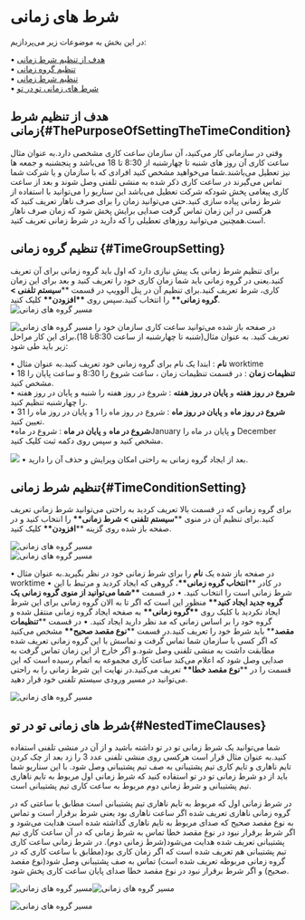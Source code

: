 # شرط های زمانی

در این بخش به موضوعات زیر می‌پردازیم:

• [هدف از تنظیم شرط زمانی ](#ThePurposeOfSettingTheTimeCondition)<br>
• [تنظیم گروه زمانی ](#TimeGroupSetting)<br>
• [تنظیم شرط زمانی ](#TimeConditionSetting)<br>
• [شرط های زمانی تو در تو ](#NestedTimeClauses)<br>

## هدف از تنظیم شرط زمانی{#ThePurposeOfSettingTheTimeCondition}

وقتی در سازمانی کار می‌کنید، آن سازمان ساعت کاری مشخصی دارد.به عنوان مثال ساعت کاری آن  روز های شنبه تا چهارشنبه از 8:30 تا 18 می‌باشد و پنجشنبه و جمعه ها نیز  تعطیل می‌باشند.شما می‌خواهید مشخص کنید افرادی که با سازمان و یا شرکت شما تماس می‌گیرند در ساعت کاری ذکر شده به منشی تلفنی وصل شوند و بعد از ساعت کاری پیغامی پخش شودکه شرکت تعطیل می‌باشد این سناریو را می‌توانید با استفاده از شرط زمانی پیاده سازی کنید.حتی می‌توانید زمان را برای صرف ناهار تعریف کنید که هرکسی در این زمان تماس گرفت صدایی برایش پخش شود که زمان صرف ناهار است.همچنین می‌توانید روزهای تعطیلی را که دارید در شرط زمانی تعریف کنید.


## تنظیم گروه زمانی {#TimeGroupSetting}

برای تنظیم شرط زمانی یک پیش نیازی دارد که اول باید گروه زمانی برای آن تعریف کنید.یعنی در گروه زمانی باید شما زمان کاری خود را تعریف کنید و بعد برای این زمان کاری، شرط تعریف کنید.برای تنظیم آن در پنل الوویپ در قسمت \*\***سیستم تلفنی > گروه زمانی\*\*** را انتخاب کنید.سپس روی **\*\*افزودن\*\*** کلیک کنید.
![مسیر گروه های زمانی ](./Images/time001.png)


![مسیر گروه های زمانی ](./Images/time002.png) در صفحه باز شده می‌توانید ساعت کاری سازمان خود را تعریف کنید. به عنوان مثال(شنبه تا چهارشنبه از ساعت 8:30تا 18).برای این کار مراحل زیر باید طی شود:

•	**نام** : ابتدا یک نام برای گروه زمانی خود تعریف کنید.به عنوان مثال worktime </br>
•	**تنظیمات زمان** : در قسمت تنظیمات زمان ، ساعت شروع  را 8:30 و ساعت پایان را 18  مشخص کنید. </br>
•	**شروع در روز هفته** و **پایان در روز هفته**   : شروع در روز هفته  را شنبه و پایان در روز هفته  را چهارشنبه تنظیم کنید.</br>
•	**شروع در روز ماه** و **پایان در روز ماه**   : شروع در روز ماه را  1 و پایان در روز ماه را  31 تعیین کنید.</br>
•**شروع در ماه**  و **پایان در ماه**  : شروع در ماهJanuary  و پایان در ماه  را  December مشخص کنید و سپس روی دکمه ثبت کلیک کنید.</br>

![](./Images/time003.png)
• بعد از ایجاد گروه زمانی به راحتی امکان ویرایش و حذف آن را دارید.

## تنظیم شرط زمانی{#TimeConditionSetting}

برای گروه زمانی که در قسمت بالا تعریف کردید به راحتی می‌توانید شرط زمانی تعریف کنید.برای تنظیم آن در منوی \*\***سیستم تلفنی > شرط زمانی\*\*** را انتخاب کنید و در صفحه باز شده روی گزینه \*\***افزودن\*\*** کلیک کنید.

![مسیر گروه های زمانی ](./Images/time005.png)
</br>
![مسیر گروه های زمانی ](./Images/time004.png)

• در صفحه باز شده یک **نام** را برای شرط زمانی خود در نظر بگیرید.به عنوان مثال worktime
• در کادر \*\***انتخاب گروه زمانی\*\***، گروهی که ایجاد کردید و مرتبط با این شرط زمانی است را انتخاب کنید.
• در قسمت **\*\*شما می‌توانید از منوی گروه زمانی یک گروه جدید ایجاد کنید\*\*** منظور این است که اگر تا به الان گروه زمانی برای این شرط ایجاد نکردید با کلیک روی **\*\*گروه زمانی\*\*** به صفحه ایجاد گروه زمانی منتقل شده و گروه خود را بر اساس زمانی که مد نظر دارید ایجاد کنید.
• در قسمت \*\***تنظیمات مقصد**\*\* باید شرط خود را تعریف کنید.در قسمت \*\***نوع مقصد صحیح\*\*** مشخص می‌کنید که اگر کسی با سازمان شما تماس گرفت و تماسش با این گروه زمانی تعریف شده  مطابقت داشت به منشی تلفنی وصل شود.و اگر خارج از این زمان تماس گرفت به صدایی وصل شود که اعلام می‌کند ساعت کاری مجموعه به اتمام رسیده است که این قسمت را در \*\***نوع مقصد خطا\*\*** تعریف می‌کنید.در نهایت این شرط زمانی را به راحتی می‌توانید در مسیر ورودی سیستم تلفنی خود قرار دهید.

![مسیر گروه های زمانی ](./Images/time006.png)







## شرط های زمانی تو در تو{#NestedTimeClauses}

شما می‌توانید یک شرط زمانی تو در تو داشته باشید و از آن در منشی تلفنی استفاده کنید.به عنوان مثال قرار است  هرکسی روی منشی تلفنی عدد 3 را زد بعد از چک کردن تایم ناهاری و تایم کاری تیم پشتیبانی به صف تیم پشتیبانی وصل شود. با این سناریو شما باید از دو شرط زمانی تو در تو استفاده کنید که شرط زمانی اول مربوط به تایم ناهاری تیم پشتیبانی و شرط زمانی دوم مربوط به ساعت کاری تیم پشتیبانی است. 

در شرط زمانی اول که مربوط به تایم ناهاری تیم پشتیبانی است مطابق با ساعتی که در گروه زمانی ناهاری تعریف شده اگر ساعت ناهاری بود یعنی شرط برقرار است و تماس به نوع مقصد صحیح که صدای مربوط به تایم ناهاری گذاشته شده است هدایت می‌شود و اگر شرط برقرار نبود در نوع مقصد خطا تماس به شرط زمانی که در آن ساعت کاری تیم پشتیبانی تعریف شده هدایت می‌شود(شرط زمانی دوم). در شرط زمانی ساعت کاری تیم پشتیبانی هم تعریف شده است که اگر زمان کاری بود(مطابق با ساعت کاری که در گروه زمانی مربوطه تعریف شده است) تماس به صف پشتیبانی وصل شود(نوع مقصد صحیح) و اگر شرط برقرار نبود در نوع مقصد خطا صدای پایان ساعت کاری پخش شود.




![مسیر گروه های زمانی ](./Images/time007.png)![مسیر گروه های زمانی ](./Images/time008.png)

![مسیر گروه های زمانی ](./Images/time009.jpeg)







